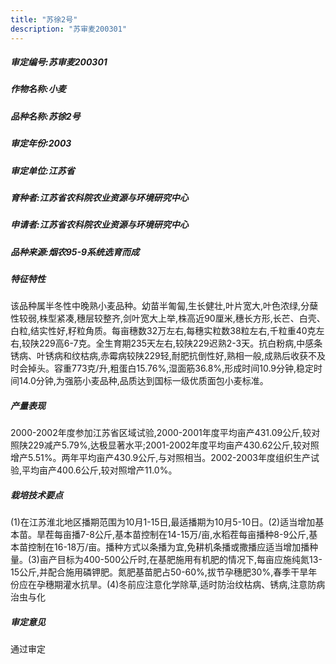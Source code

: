 ```yaml
---
title: "苏徐2号"
description: "苏审麦200301"
---
```

##### 审定编号:苏审麦200301

##### 作物名称:小麦

##### 品种名称:苏徐2号

##### 审定年份:2003

##### 审定单位:江苏省

##### 育种者:江苏省农科院农业资源与环境研究中心

##### 申请者:江苏省农科院农业资源与环境研究中心

##### 品种来源:烟农95-9系统选育而成

##### 特征特性
该品种属半冬性中晚熟小麦品种。幼苗半匍匐,生长健壮,叶片宽大,叶色浓绿,分蘖性较弱,株型紧凑,穗层较整齐,剑叶宽大上举,株高近90厘米,穗长方形,长芒、白壳、白粒,结实性好,籽粒角质。每亩穗数32万左右,每穗实粒数38粒左右,千粒重40克左右,较陕229高6-7克。全生育期235天左右,较陕229迟熟2-3天。抗白粉病,中感条锈病、叶锈病和纹枯病,赤霉病较陕229轻,耐肥抗倒性好,熟相一般,成熟后收获不及时会掉头。容重773克/升,粗蛋白15.76%,湿面筋36.8%,形成时间10.9分钟,稳定时间14.0分钟,为强筋小麦品种,品质达到国标一级优质面包小麦标准。

##### 产量表现
2000-2002年度参加江苏省区域试验,2000-2001年度平均亩产431.09公斤,较对照陕229减产5.79%,达极显著水平;2001-2002年度平均亩产430.62公斤,较对照增产5.51%。两年平均亩产430.9公斤,与对照相当。2002-2003年度组织生产试验,平均亩产400.6公斤,较对照增产11.0%。

##### 栽培技术要点
(1)在江苏淮北地区播期范围为10月1-15日,最适播期为10月5-10日。(2)适当增加基本苗。旱茬每亩播7-8公斤,基本苗控制在14-15万/亩,水稻茬每亩播种8-9公斤,基本苗控制在16-18万/亩。播种方式以条播为宜,免耕机条播或撒播应适当增加播种量。(3)亩产目标为400-500公斤时,在基肥施用有机肥的情况下,每亩应施纯氮13-15公斤,并配合施用磷钾肥。氮肥基苗肥占50-60%,拔节孕穗肥30%,春季干旱年份应在孕穗期灌水抗旱。(4)冬前应注意化学除草,适时防治纹枯病、锈病,注意防病治虫与化

##### 审定意见
通过审定
